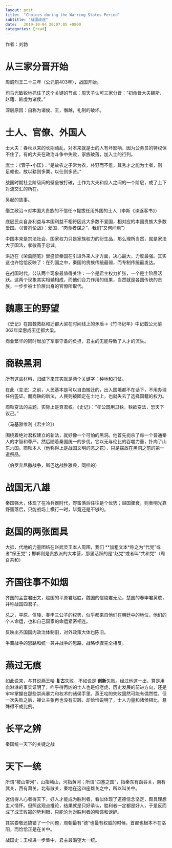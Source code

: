 ```yaml
---
layout: post
title:  "Choices during the Warring States Period"
subtitle: "战国歧途"
date:   2019-10-04 20:07:05 +0800
categories: [read]
---
```


作者：刘勃

# 从三家分晋开始

周威烈王二十三年（公元前403年），战国开始。

司马光敏锐地抓住了这个关键的节点：周天子认可三家分晋：“初命晋大夫魏斯、赵籍、韩虔为诸侯。”

深层原因：自称为诸侯、王，僭越，礼制的破坏。

# 士人、官僚、外国人

士大夫：春秋以来的长期动乱，对本来就是士的人有坏影响，因为公务员的特权保不住了。有的大夫在政治斗争中失败，家族破落，加入士的行列。

庶士：《管子•小匡》：“是故农之子常为农，朴野而不慝，其秀才之能为士者，则足赖也，故以耕则多粟，以仕则多贤。”

战国时期社会阶级间的壁垒被打破，士作为大夫和庶人之间的一个阶层，成了上下对流交汇的所在。

吴起的故事。

僭主政治->对本国大贵族的不信任->提拔任用外国的士人（李斯《谏逐客书》）

底层民众自身利益与本国利益不相符因此大多数不爱国，相对应的本国贵族大多数爱国。（《曹刿论战》：爱国，“肉食者谋之”，我们“又何间焉”）

中国本来是宗法社会，国家权力只是家族权力的衍生品，那么理所当然，就是家法大于国法，孝敬高于忠诚。

洪迈在《荣斋随笔》里盛赞秦国在引进外来人才方面，决心最大，力度最强。其实这也许恰恰反映了：在列国之中，秦国的贵族传统最弱，而专制传统最发达。

在战国时代，公认两个现象最值得关注：一个是君主权力扩张，一个是士阶层活跃。这两个现象其实相辅相成，而他们合力作用的结果，当然就是各国传统的贵族，一步步被士阶层出身的官僚所取代。

# 魏惠王的野望

《史记》在围魏救赵和迁都大梁在时间线上的矛盾->《竹书纪年》中记载公元前362年梁惠成王迁都大梁。

商业繁华的同时增加了军事守备的负担，君主的无能导致了人才的流失。

# 商鞅黑洞

所有这些材料，归结下来其实就是两个关键字：种地和打仗。

在此（变法）之前，人民基本是可以自由搬迁的，出入国境都不在话下，不用办理任何签证。而商鞅的新法，人民则被固定在土地上，也就失去了选择国籍的权力。

商鞅变法的主题，实际上是尊君权。《史记》：“孝公既用卫鞅，鞅欲变法，恐天下议己。”

（马基雅维利《君主论》）

围绕着绝对君权建立的新法，就好像一个可怕的黑洞。他首先扼杀了每一个普通秦人的才智和尊严，然后随着秦国统一的步伐，它以无与伦比的吞噬力量，扑向了山东六国。商鞅本人（他称得上是战国文明的恶之花），只是摆放在黑洞之前的第一道祭品。

（伯罗奔尼撒战争，斯巴达战胜雅典，同样的）

# 战国无八雄

秦国强大，体现了在冷兵器时代，野蛮落后往往是个优势；越国骤衰，则表明光靠野蛮落后，只能战场上横行一时，毕竟还是不够的。

# 赵国的两张面具

大抵，代地的力量团结在赵武灵王本人周围，我们 **加粗文本*称之为“代党”或者“保王党”；邯郸则是贵族派的大本营，那里活跃的是“赵党”或者叫“共和党”（周召共和）

# 齐国往事不如烟

齐国的孟尝君田文，赵国的平原君赵胜，魏国的信陵君无忌，楚国的春申君黄歇，并称战国四君子。

总之，平原、信陵、春申三公子的权势，似乎都来自他们在朝廷中的地位，他们的个人命运，也和自己国家的命运紧密相连。

反映出齐国国内政治体制旧，对外政策大体也陈旧。

争霸战争的思路和统一兼并战争的思路，战略步骤完全相反。

# 燕过无痕

如此说来，与其说燕王哙 **复古**失败，不如说是 **创新**失败。经过他这一出，算是用血淋淋的事实证明了，咋乎得再凶的士人也是纸老虎，历史发展的前进方向，还是牢牢掌握在那些崇尚暴力和权术的诸侯手里。燕王哙的失败固然可能有偶然性，但一次失败之后，禅让主张再也没有实践，却恰恰说明了，士人力量和诸侯相比，悬殊得不成比例。

# 长平之辨

秦国统一天下的关键之战

# 天下一统

所谓“被山带河”，山指崤山，河指黄河；所谓“四塞之国”，指秦东有函谷关，南有武关，西有萧关，北有散关，秦地在这四座雄关之中，所以叫关中。

迷信得人心者得天下，好人才能成为胜利者，看似体现了道德信念坚定，颇具理想主义情怀。但照这观点推论，结果就是只好承认，胜利者一定都是好人，于是反而成了成王败寇的势利眼，只能沦为对胜利者的粉饰和谀辞。

其实娄敬还搞错了一个问题，周朝最有“德”也最有权威的时候，首都也根本不在洛阳，而恰恰正是在关中。

战国史：王权进一步集中，君主最渴望大一统。
